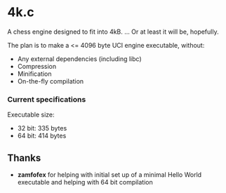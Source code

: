 # 4k.c
A chess engine designed to fit into 4kB. ... Or at least it will be, hopefully.

The plan is to make a <= 4096 byte UCI engine executable, without:
* Any external dependencies (including libc)
* Compression
* Minification
* On-the-fly compilation

### Current specifications
Executable size:
* 32 bit: 335 bytes
* 64 bit: 414 bytes

## Thanks
* **zamfofex** for helping with initial set up of a minimal Hello World executable and helping with 64 bit compilation
